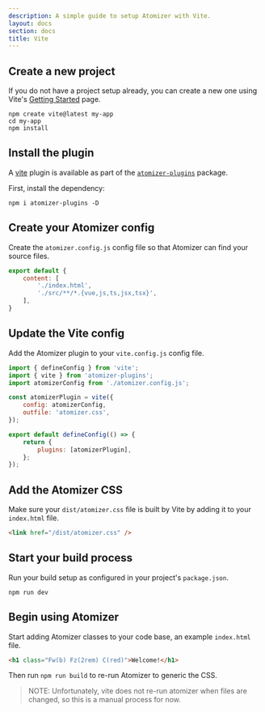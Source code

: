 ```yaml
---
description: A simple guide to setup Atomizer with Vite.
layout: docs
section: docs
title: Vite
---
```


## Create a new project

If you do not have a project setup already, you can create a new one using Vite's [Getting Started](https://vitejs.dev/guide/#scaffolding-your-first-vite-project) page.

```shell
npm create vite@latest my-app
cd my-app
npm install
```

## Install the plugin

A [vite](https://vitejs.dev/) plugin is available as part of the [`atomizer-plugins`](https://github.com/acss-io/atomizer/tree/main/packages/atomizer-plugins) package.

First, install the dependency:

```shell
npm i atomizer-plugins -D
```

## Create your Atomizer config

Create the `atomizer.config.js` config file so that Atomizer can find your source files.

```js
export default {
    content: [
        './index.html',
        './src/**/*.{vue,js,ts,jsx,tsx}',
    ],
}
```

## Update the Vite config

Add the Atomizer plugin to your `vite.config.js` config file.

```js
import { defineConfig } from 'vite';
import { vite } from 'atomizer-plugins';
import atomizerConfig from './atomizer.config.js';

const atomizerPlugin = vite({
    config: atomizerConfig,
    outfile: 'atomizer.css',
});

export default defineConfig(() => {
    return {
        plugins: [atomizerPlugin],
    };
});
```

## Add the Atomizer CSS

Make sure your `dist/atomizer.css` file is built by Vite by adding it to your `index.html` file.

```html
<link href="/dist/atomizer.css" />
```

## Start your build process

Run your build setup as configured in your project's `package.json`.

```shell
npm run dev
```

## Begin using Atomizer

Start adding Atomizer classes to your code base, an example `index.html` file.

```html
<h1 class="Fw(b) Fz(2rem) C(red)">Welcome!</h1>
```

Then run `npm run build` to re-run Atomizer to generic the CSS.

> NOTE: Unfortunately, vite does not re-run atomizer when files are changed, so this is a manual process for now.

